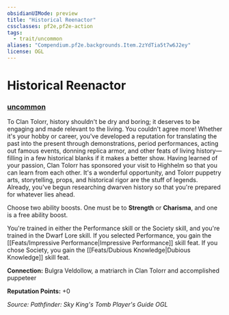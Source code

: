 ```yaml
---
obsidianUIMode: preview
title: "Historical Reenactor"
cssclasses: pf2e,pf2e-action
tags:
  - trait/uncommon
aliases: "Compendium.pf2e.backgrounds.Item.2zYdTia5t7w6J2ey"
license: OGL
---
```

# Historical Reenactor

### [uncommon](uncommon "Uncommon Rarity Trait")






To Clan Tolorr, history shouldn't be dry and boring; it deserves to be engaging and made relevant to the living. You couldn't agree more! Whether it's your hobby or career, you've developed a reputation for translating the past into the present through demonstrations, period performances, acting out famous events, donning replica armor, and other feats of living history—filling in a few historical blanks if it makes a better show. Having learned of your passion, Clan Tolorr has sponsored your visit to Highhelm so that you can learn from each other. It's a wonderful opportunity, and Tolorr puppetry arts, storytelling, props, and historical rigor are the stuff of legends. Already, you've begun researching dwarven history so that you're prepared for whatever lies ahead.

Choose two ability boosts. One must be to **Strength** or **Charisma**, and one is a free ability boost.

You're trained in either the Performance skill or the Society skill, and you're trained in the Dwarf Lore skill. If you selected Performance, you gain the [[Feats/Impressive Performance|Impressive Performance]] skill feat. If you chose Society, you gain the [[Feats/Dubious Knowledge|Dubious Knowledge]] skill feat.

**Connection:** Bulgra Veldollow, a matriarch in Clan Tolorr and accomplished puppeteer

**Reputation Points:** +0

*Source: Pathfinder: Sky King's Tomb Player's Guide*
*OGL*